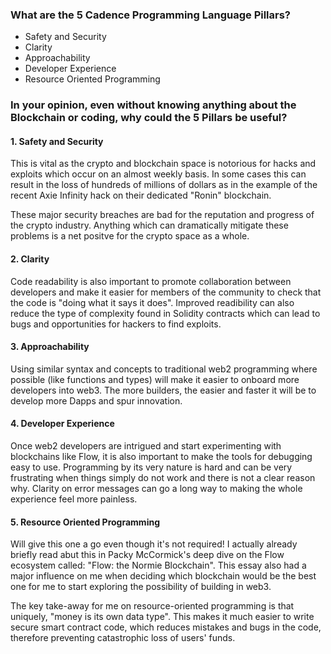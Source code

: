 ### What are the 5 Cadence Programming Language Pillars?
- Safety and Security
- Clarity
- Approachability
- Developer Experience
- Resource Oriented Programming

### In your opinion, even without knowing anything about the Blockchain or coding, why could the 5 Pillars be useful?

#### 1. Safety and Security
This is vital as the crypto and blockchain space is notorious for hacks and exploits which occur on an almost weekly basis. In some cases this can result in the loss of hundreds of millions of dollars as in the example of the recent Axie Infinity hack on their dedicated "Ronin" blockchain. 

These major security breaches are bad for the reputation and progress of the crypto industry. Anything which can dramatically mitigate these problems is a net positve for the crypto space as a whole. 

#### 2. Clarity
Code readability is also important to promote collaboration between developers and make it easier for members of the community to check that the code is "doing what it says it does". Improved readibility can also reduce the type of complexity found in Solidity contracts which can lead to bugs and opportunities for hackers to find exploits. 

#### 3. Approachability
Using similar syntax and concepts to traditional web2 programming where possible (like functions and types) will make it easier to onboard more developers into web3. The more builders, the easier and faster it will be to develop more Dapps and spur innovation.

#### 4. Developer Experience
Once web2 developers are intrigued and start experimenting with blockchains like Flow, it is also important to make the tools for debugging easy to use. Programming by its very nature is hard and can be very frustrating when things simply do not work and there is not a clear reason why. Clarity on error messages can go a long way to making the whole experience feel more painless. 

#### 5. Resource Oriented Programming

Will give this one a go even though it's not required! I actually already briefly read abut this in Packy McCormick's deep dive on the Flow ecosystem called: "Flow: the Normie Blockchain". This essay also had a major influence on me when deciding which blockchain would be the best one for me to start exploring the possibility of building in web3. 

The key take-away for me on resource-oriented programming is that uniquely, "money is its own data type". This makes it much easier to write secure smart contract code, which reduces mistakes and bugs in the code, therefore preventing catastrophic loss of users' funds. 
